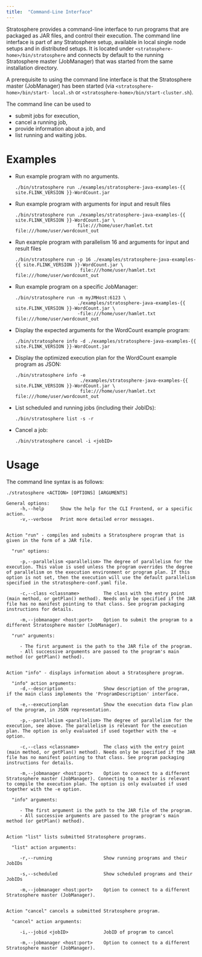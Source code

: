 ```yaml
---
title:  "Command-Line Interface"
---
```


Stratosphere provides a command-line interface to run programs that are packaged
as JAR files, and control their execution.  The command line interface is part
of any Stratosphere setup, available in local single node setups and in
distributed setups. It is located under `<stratosphere-home>/bin/stratosphere`
and connects by default to the running Stratosphere master (JobManager) that was
started from the same installation directory.

A prerequisite to using the command line interface is that the Stratosphere
master (JobManager) has been started (via `<stratosphere-home>/bin/start-
local.sh` or `<stratosphere-home>/bin/start-cluster.sh`).

The command line can be used to

- submit jobs for execution,
- cancel a running job,
- provide information about a job, and
- list running and waiting jobs.

# Examples

-   Run example program with no arguments.

        ./bin/stratosphere run ./examples/stratosphere-java-examples-{{ site.FLINK_VERSION }}-WordCount.jar

-   Run example program with arguments for input and result files

        ./bin/stratosphere run ./examples/stratosphere-java-examples-{{ site.FLINK_VERSION }}-WordCount.jar \
                               file:///home/user/hamlet.txt file:///home/user/wordcount_out

-   Run example program with parallelism 16 and arguments for input and result files

        ./bin/stratosphere run -p 16 ./examples/stratosphere-java-examples-{{ site.FLINK_VERSION }}-WordCount.jar \
                                file:///home/user/hamlet.txt file:///home/user/wordcount_out

-   Run example program on a specific JobManager:

        ./bin/stratosphere run -m myJMHost:6123 \
                               ./examples/stratosphere-java-examples-{{ site.FLINK_VERSION }}-WordCount.jar \
                               -file:///home/user/hamlet.txt file:///home/user/wordcount_out


-   Display the expected arguments for the WordCount example program:

        ./bin/stratosphere info -d ./examples/stratosphere-java-examples-{{ site.FLINK_VERSION }}-WordCount.jar

-   Display the optimized execution plan for the WordCount example program as JSON:

        ./bin/stratosphere info -e 
                                ./examples/stratosphere-java-examples-{{ site.FLINK_VERSION }}-WordCount.jar \
                                file:///home/user/hamlet.txt file:///home/user/wordcount_out

-   List scheduled and running jobs (including their JobIDs):

        ./bin/stratosphere list -s -r

-   Cancel a job:

        ./bin/stratosphere cancel -i <jobID>

# Usage

The command line syntax is as follows:

```
./stratosphere <ACTION> [OPTIONS] [ARGUMENTS]

General options:
     -h,--help      Show the help for the CLI Frontend, or a specific action.
     -v,--verbose   Print more detailed error messages.


Action "run" - compiles and submits a Stratosphere program that is given in the form of a JAR file.

  "run" options:

     -p,--parallelism <parallelism> The degree of parallelism for the execution. This value is used unless the program overrides the degree of parallelism on the execution environment or program plan. If this option is not set, then the execution will use the default parallelism specified in the stratosphere-conf.yaml file.

     -c,--class <classname>         The class with the entry point (main method, or getPlan() method). Needs only be specified if the JAR file has no manifest pointing to that class. See program packaging instructions for details.

     -m,--jobmanager <host:port>    Option to submit the program to a different Stratosphere master (JobManager).

  "run" arguments:

     - The first argument is the path to the JAR file of the program.
     - All successive arguments are passed to the program's main method (or getPlan() method).


Action "info" - displays information about a Stratosphere program.

  "info" action arguments:
     -d,--description               Show description of the program, if the main class implements the 'ProgramDescription' interface.

     -e,--executionplan             Show the execution data flow plan of the program, in JSON representation.

     -p,--parallelism <parallelism> The degree of parallelism for the execution, see above. The parallelism is relevant for the execution plan. The option is only evaluated if used together with the -e option.

     -c,--class <classname>         The class with the entry point (main method, or getPlan() method). Needs only be specified if the JAR file has no manifest pointing to that class. See program packaging instructions for details.

     -m,--jobmanager <host:port>    Option to connect to a different Stratosphere master (JobManager). Connecting to a master is relevant to compile the execution plan. The option is only evaluated if used together with the -e option.

  "info" arguments:

     - The first argument is the path to the JAR file of the program.
     - All successive arguments are passed to the program's main method (or getPlan() method).


Action "list" lists submitted Stratosphere programs.

  "list" action arguments:

     -r,--running                   Show running programs and their JobIDs

     -s,--scheduled                 Show scheduled programs and their JobIDs

     -m,--jobmanager <host:port>    Option to connect to a different Stratosphere master (JobManager).


Action "cancel" cancels a submitted Stratosphere program.

  "cancel" action arguments:

     -i,--jobid <jobID>             JobID of program to cancel
     
     -m,--jobmanager <host:port>    Option to connect to a different Stratosphere master (JobManager).
```
